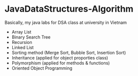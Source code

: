 # JavaDataStructures-Algorithm
Basically, my java labs for DSA class at university in Vietnam

- Array List
- Binary Search Tree
- Recursion
- Linked List
- Sorting method (Merge Sort, Bubble Sort, Insertion Sort)
- Inheritance (applied for object proporties class)
- Polymorphism (applied for methods & functions)
- Oriented Object Programming

